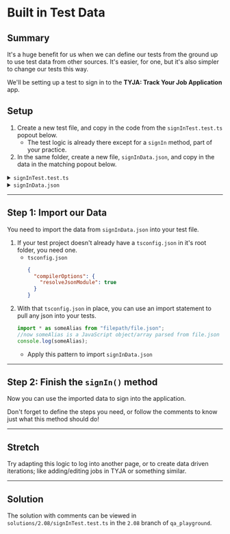 # Built in Test Data

## Summary

It's a huge benefit for us when we can define our tests from the ground up to
use test data from other sources. It's easier, for one, but it's also simpler to
change our tests this way.

We'll be setting up a test to sign in to the **TYJA: Track Your Job
Application** app.

## Setup

1. Create a new test file, and copy in the code from the `signInTest.test.ts`
   popout below.
   - The test logic is already there except for a `signIn` method, part of your
     practice.
1. In the same folder, create a new file, `signInData.json`, and copy in the
   data in the matching popout below.

<details markdown="1"><summary><code>signInTest.test.ts</code></summary>

```typescript
import {
  Builder,
  By,
  Capabilities,
  until,
  WebDriver,
} from "selenium-webdriver";

const chromedriver = require("chromedriver");
const driver = new Builder().withCapabilities(Capabilities.chrome()).build();

class TYJA {
  driver: WebDriver;
  usernameField: By = By.name("email");
  passwordField: By = By.name("password");
  loginButton: By = By.xpath("//button[contains(text(), 'Login')]");
  header: By = By.css(".header-left-header > p");
  jobsTitle: By = By.css(".title-bar-jobs");
  url: string = "https://tyja.devmountain.com/";
  constructor(driver: WebDriver) {
    this.driver = driver;
  }
  /**
   * loads up the app's home page, and signs in using the data in the file
   * `signInData.json`, not any parameters passed in.
   */
  async signIn(): Promise<void> {
    // your code here
  }
}

describe("TYJA", () => {
  const page = new TYJA(driver);
  beforeEach(async () => {
    // loads the page and signs in
    await page.signIn();
  });
  afterAll(async () => {
    await driver.quit();
  });
  test("login defaults to the jobs page", async () => {
    // waits for the page load
    await driver.wait(until.elementLocated(page.header));
    let header = await driver.findElement(page.header);
    let jobsTitle = await driver.findElement(page.jobsTitle);
    // makes sure the right app loaded
    expect(await header.getText()).toBe("TRACK YOUR JOB APPLICATION");
    // and that the jobs page title is visible
    expect(await jobsTitle.isDisplayed()).toBeTruthy();
  });
});
```

</details>

<details markdown="1"><summary><code>signInData.json</code></summary>

```typescript
{
    "username" : "aj@devmounta.in",
    "password" : "testPass"
}
```

</details>

---

## Step 1: Import our Data

You need to import the data from `signInData.json` into your test file.

1. If your test project doesn't already have a `tsconfig.json` in it's root
   folder, you need one.
   - `tsconfig.json`
     ```json
     {
       "compilerOptions": {
         "resolveJsonModule": true
       }
     }
     ```
1. With that `tsconfig.json` in place, you can use an import statement to pull
   any json into your tests.
   ```typescript
   import * as someAlias from "filepath/file.json";
   //now someAlias is a JavaScript object/array parsed from file.json
   console.log(someAlias);
   ```
   - Apply this pattern to import `signInData.json`

---

## Step 2: Finish the `signIn()` method

Now you can use the imported data to sign into the application.

Don't forget to define the steps you need, or follow the comments to know just
what this method should do!

---

## Stretch

Try adapting this logic to log into another page, or to create data driven
iterations; like adding/editing jobs in TYJA or something similar.

---

## Solution

The solution with comments can be viewed in `solutions/2.08/signInTest.test.ts`
in the `2.08` branch of `qa_playground`.
